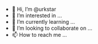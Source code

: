 - 👋 Hi, I’m @urkstar
- 👀 I’m interested in ...
- 🌱 I’m currently learning ...
- 💞️ I’m looking to collaborate on ...
- 📫 How to reach me ...

<!---
urkstar/urkstar is a ✨ special ✨ repository because its `README.md` (this file) appears on your GitHub profile.
You can click the Preview link to take a look at your changes.
--->
